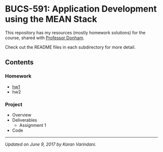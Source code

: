 # BUCS-591: Application Development using the MEAN Stack
This repository has my resources (mostly homework solutions) for the course, shared with [Professor Donham](http://www.bu.edu/cs/perry-donham/).

Check out the README files in each subdirectory for more detail.

## Contents

### Homework
* [hw1](/Homework/hw1/)
* hw2

### Project
* Overview
* Deliverables
  * Assignment 1
* Code

----
_Updated on June 9, 2017 by Karan Varindani._